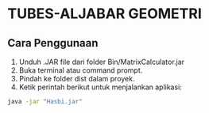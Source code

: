 # TUBES-ALJABAR GEOMETRI

## Cara Penggunaan

1. Unduh .JAR file dari folder Bin/MatrixCalculator.jar
2. Buka terminal atau command prompt.
3. Pindah ke folder dist dalam proyek.
5. Ketik perintah berikut untuk menjalankan aplikasi:

```bash
java -jar "Hasbi.jar"
```
